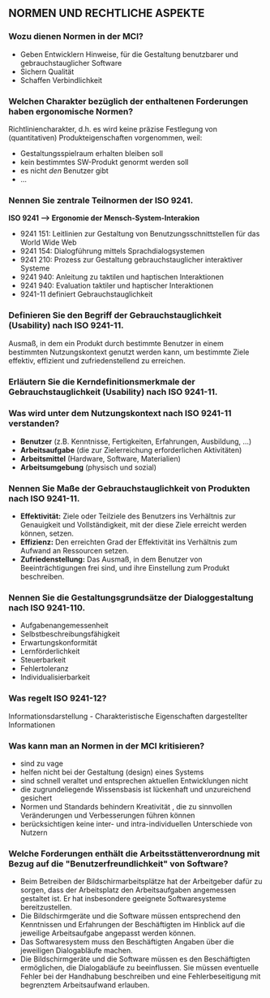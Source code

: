 ## NORMEN UND RECHTLICHE ASPEKTE

### Wozu dienen Normen in der MCI?
- Geben Entwicklern Hinweise, für die Gestaltung benutzbarer und gebrauchstauglicher Software
- Sichern Qualität
- Schaffen Verbindlichkeit

### Welchen Charakter bezüglich der enthaltenen Forderungen haben ergonomische Normen?
Richtliniencharakter, d.h. es wird keine präzise Festlegung von (quantitativen) Produkteigenschaften vorgenommen, weil:
* Gestaltungsspielraum erhalten bleiben soll
* kein bestimmtes SW-Produkt genormt werden soll
* es nicht *den* Benutzer gibt
* ...

### Nennen Sie zentrale Teilnormen der ISO 9241.
**ISO 9241 --> Ergonomie der Mensch-System-Interakion**
- 9241 151: Leitlinien zur Gestaltung von Benutzungsschnittstellen für das World Wide Web
- 9241 154: Dialogführung mittels Sprachdialogsystemen
- 9241 210: Prozess zur Gestaltung gebrauchstauglicher interaktiver Systeme
- 9241 940: Anleitung zu taktilen und haptischen Interaktionen
- 9241 940: Evaluation taktiler und haptischer Interaktionen
- 9241-11 definiert Gebrauchstauglichkeit

### Definieren Sie den Begriff der Gebrauchstauglichkeit (Usability) nach ISO 9241-11.
Ausmaß, in dem ein Produkt durch bestimmte Benutzer in einem bestimmten Nutzungskontext genutzt werden kann, um bestimmte Ziele effektiv, effizient und zufriedenstellend zu erreichen.

### Erläutern Sie die Kerndefinitionsmerkmale der Gebrauchstauglichkeit (Usability) nach ISO 9241-11.

### Was wird unter dem Nutzungskontext nach ISO 9241-11 verstanden?
- **Benutzer** (z.B. Kenntnisse, Fertigkeiten, Erfahrungen, Ausbildung, ...)
- **Arbeitsaufgabe** (die zur Zielerreichung erforderlichen Aktivitäten)
- **Arbeitsmittel** (Hardware, Software, Materialien)
- **Arbeitsumgebung** (physisch und sozial)

### Nennen Sie Maße der Gebrauchstauglichkeit von Produkten nach ISO 9241-11.
- **Effektivität:** Ziele oder Teilziele des Benutzers ins Verhältnis zur Genauigkeit und Vollständigkeit, mit der diese Ziele erreicht werden können, setzen.
- **Effizienz:** Den erreichten Grad der Effektivität ins Verhältnis zum Aufwand an Ressourcen setzen.
- **Zufriedenstellung:** Das Ausmaß, in dem Benutzer von Beeinträchtigungen frei sind, und ihre Einstellung zum Produkt beschreiben.

### Nennen Sie die Gestaltungsgrundsätze der Dialoggestaltung nach ISO 9241-110.
- Aufgabenangemessenheit
- Selbstbeschreibungsfähigkeit
- Erwartungskonformität
- Lernförderlichkeit
- Steuerbarkeit
- Fehlertoleranz
- Individualisierbarkeit

### Was regelt ISO 9241-12?
Informationsdarstellung - Charakteristische Eigenschaften dargestellter Informationen

### Was kann man an Normen in der MCI kritisieren?
- sind zu vage
- helfen nicht bei der Gestaltung (design) eines Systems
- sind schnell veraltet und entsprechen aktuellen Entwicklungen nicht
- die zugrundeliegende Wissensbasis ist lückenhaft und unzureichend gesichert
- Normen und Standards behindern Kreativität , die zu sinnvollen Veränderungen und Verbesserungen führen können
- berücksichtigen keine inter- und intra-individuellen Unterschiede von Nutzern

### Welche Forderungen enthält die Arbeitsstättenverordnung mit Bezug auf die "Benutzerfreundlichkeit" von Software?
- Beim Betreiben der Bildschirmarbeitsplätze hat der Arbeitgeber dafür zu sorgen, dass der Arbeitsplatz den Arbeitsaufgaben angemessen gestaltet ist. Er hat insbesondere geeignete Softwaresysteme bereitzustellen.
- Die Bildschirmgeräte und die Software müssen entsprechend den Kenntnissen und Erfahrungen der Beschäftigten im Hinblick auf die jeweilige Arbeitsaufgabe angepasst werden können.
- Das Softwaresystem muss den Beschäftigten Angaben über die jeweiligen Dialogabläufe machen.
- Die Bildschirmgeräte und die Software müssen es den Beschäftigten ermöglichen, die Dialogabläufe zu beeinflussen. Sie müssen eventuelle Fehler bei der Handhabung beschreiben und eine Fehlerbeseitigung mit begrenztem Arbeitsaufwand erlauben.

